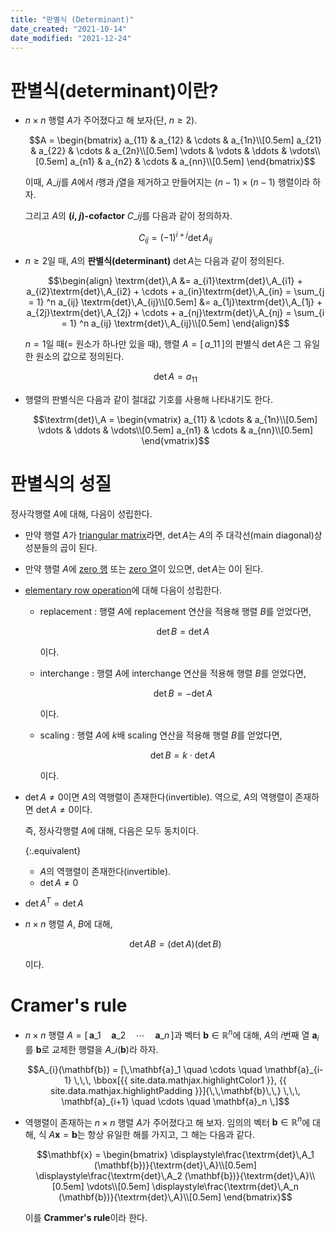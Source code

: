 ```yaml
---
title: "판별식 (Determinant)"
date_created: "2021-10-14"
date_modified: "2021-12-24"
---
```


# 판별식(determinant)이란?

<ul>

<li><div markdown="block">

$n \times n$ 행렬 $A$가 주어졌다고 해 보자(단, $n \ge 2$).

$$A = \begin{bmatrix}
a_{11} & a_{12} & \cdots & a_{1n}\\[0.5em]
a_{21} & a_{22} & \cdots & a_{2n}\\[0.5em]
\vdots & \vdots & \ddots & \vdots\\[0.5em]
a_{n1} & a_{n2} & \cdots & a_{nn}\\[0.5em]
\end{bmatrix}$$

이때, $A\_{ij}$를 $A$에서 $i$행과 $j$열을 제거하고 만들어지는 $(n-1) \times (n-1)$ 행렬이라 하자.

그리고 $A$의 **($i$, $j$)-cofactor** $C\_{ij}$를 다음과 같이 정의하자.

$$C_{ij} = (-1)^{i + j} \textrm{det}\,A_{ij}$$

</div></li>

<li><div markdown="block">

$n \ge 2$일 때, $A$의 **판별식(determinant)** $\textrm{det}\,A$는 다음과 같이 정의된다.

$$\begin{align}
\textrm{det}\,A &= a_{i1}\textrm{det}\,A_{i1} + a_{i2}\textrm{det}\,A_{i2} + \cdots + a_{in}\textrm{det}\,A_{in} = \sum_{j = 1} ^n a_{ij} \textrm{det}\,A_{ij}\\[0.5em]
&= a_{1j}\textrm{det}\,A_{1j} + a_{2j}\textrm{det}\,A_{2j} + \cdots + a_{nj}\textrm{det}\,A_{nj} = \sum_{i = 1} ^n a_{ij} \textrm{det}\,A_{ij}\\[0.5em]
\end{align}$$

$n = 1$일 때(= 원소가 하나만 있을 때), 행렬 $A = [\,a\_{11}\,]$의 판별식 $\textrm{det}\,A$은 그 유일한 원소의 값으로 정의된다.

$$\textrm{det}\,A = a_{11}$$

</div></li>

<li><div markdown="block">

행렬의 판별식은 다음과 같이 절대값 기호를 사용해 나타내기도 한다.

$$\textrm{det}\,A = \begin{vmatrix}
a_{11} & \cdots & a_{1n}\\[0.5em]
\vdots & \ddots & \vdots\\[0.5em]
a_{n1} & \cdots & a_{nn}\\[0.5em]
\end{vmatrix}$$

</div></li>

</ul>

# 판별식의 성질

정사각행렬 $A$에 대해, 다음이 성립한다.

<ul>

<li><div markdown="block">

만약 행렬 $A$가 [triangular matrix](/linear_algebra/vector-matrix)라면, $\textrm{det}\,A$는 $A$의 주 대각선(main diagonal)상 성분들의 곱이 된다.

</div></li>

<li><div markdown="block">

만약 행렬 $A$에 [zero 행](/linear_algebra/echelon-form) 또는 [zero 열](/linear_algebra/echelon-form)이 있으면, $\textrm{det}\,A$는 0이 된다.

</div></li>

<li><div markdown="block">

[elementary row operation](/linear_algebra/echelon-form)에 대해 다음이 성립한다.

- replacement : 행렬 $A$에 replacement 연산을 적용해 행렬 $B$를 얻었다면,
    
  $$\textrm{det}\,B = \textrm{det}\,A$$
    
  이다.

- interchange : 행렬 $A$에 interchange 연산을 적용해 행렬 $B$를 얻었다면,
  
  $$\textrm{det}\,B = -\textrm{det}\,A$$
  
  이다.

- scaling : 행렬 $A$에 $k$배 scaling 연산을 적용해 행렬 $B$를 얻었다면,
  
  $$\textrm{det}\,B = k \cdot \textrm{det}\,A$$
  
  이다.

</div></li>

<li><div markdown="block">

$\textrm{det}\,A \neq 0$이면 $A$의 역행렬이 존재한다(invertible). 역으로, $A$의 역행렬이 존재하면 $\textrm{det}\,A \neq 0$이다.

즉, 정사각행렬 $A$에 대해, 다음은 모두 동치이다.

{:.equivalent}
- $A$의 역행렬이 존재한다(invertible).
- $\textrm{det}\,A \neq 0$

</div></li>

<li><div markdown="block">

$\textrm{det}\,A^T = \textrm{det}\,A$

</div></li>

<li><div markdown="block">

$n \times n$ 행렬 $A$, $B$에 대해,

$$\textrm{det}\,AB = (\textrm{det}\,A)(\textrm{det}\,B)$$

이다.

</div></li>

</ul>

# Cramer's rule

<ul>

<li><div markdown="block">

$n \times n$ 행렬 $A = [\, \mathbf{a}\_1 \quad \mathbf{a}\_2 \quad \cdots \quad \mathbf{a}\_n \,]$과 벡터 $\mathbf{b} \in \mathbb{R}^n$에 대해, $A$의 $i$번째 열 $\mathbf{a}_i$를 $\mathbf{b}$로 교체한 행렬을 $A\_i (\mathbf{b})$라 하자.

$$A_{i}(\mathbf{b}) = [\,\mathbf{a}_1 \quad \cdots \quad \mathbf{a}_{i-1} \,\,\, \bbox[{{ site.data.mathjax.highlightColor1 }}, {{ site.data.mathjax.highlightPadding }}]{\,\,\mathbf{b}\,\,} \,\,\, \mathbf{a}_{i+1} \quad \cdots \quad \mathbf{a}_n \,]$$

</div></li>

<li><div markdown="block">

역행렬이 존재하는 $n \times n$ 행렬 $A$가 주어졌다고 해 보자. 임의의 벡터 $\mathbf{b} \in \mathbb{R}^n$에 대해, 식 $A \mathbf{x} = \mathbf{b}$는 항상 유일한 해를 가지고, 그 해는 다음과 같다.

$$\mathbf{x} = \begin{bmatrix}
\displaystyle\frac{\textrm{det}\,A_1 (\mathbf{b})}{\textrm{det}\,A}\\[0.5em]
\displaystyle\frac{\textrm{det}\,A_2 (\mathbf{b})}{\textrm{det}\,A}\\[0.5em]
\vdots\\[0.5em]
\displaystyle\frac{\textrm{det}\,A_n (\mathbf{b})}{\textrm{det}\,A}\\[0.5em]
\end{bmatrix}$$

이를 **Crammer's rule**이라 한다.

</div></li>

</ul>